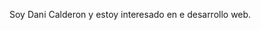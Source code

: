 Soy Dani Calderon y estoy interesado en e desarrollo web.

<!---
Dcalderon18/Dcalderon18 is a ✨ special ✨ repository because its `README.md` (this file) appears on your GitHub profile.
You can click the Preview link to take a look at your changes.
--->
